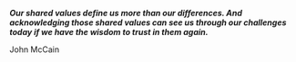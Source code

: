 _**Our shared values define us more than our differences. And acknowledging those shared values can see us through our challenges today if we have the wisdom to trust in them again.**_

John McCain